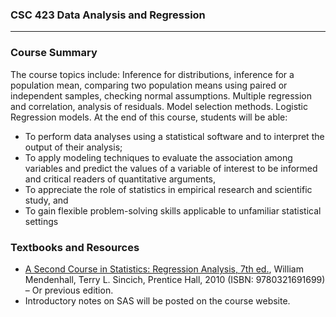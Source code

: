 ### CSC 423 Data Analysis and Regression
***

### Course Summary
The course topics include: Inference for distributions, inference for a population mean, comparing two population means using paired or independent samples, checking normal assumptions. Multiple regression and correlation, analysis of residuals. Model selection methods. Logistic Regression models.
At the end of this course, students will be able:
- To perform data analyses using a statistical software and to interpret the output of their analysis;
- To apply modeling techniques to evaluate the association among variables and predict the values of a variable of interest to be informed and critical readers of quantitative arguments,
- To appreciate the role of statistics in empirical research and scientific study, and
- To gain flexible problem-solving skills applicable to unfamiliar statistical settings

### Textbooks and Resources
- [A Second Course in Statistics: Regression Analysis, 7th ed.](https://github.com/zhuyusheng/Coursework/blob/master/CSC423/Notes/A%20Second%20Course%20in%20Statistics_%20Regression%20Analysis-Prentice%20Hall%20(2011)%20%20(7th%20Edition)%20William%20Mendenhall.pdf), William Mendenhall, Terry L. Sincich, Prentice Hall, 2010 (ISBN: 9780321691699) – Or previous edition.
- Introductory notes on SAS will be posted on the course website.

